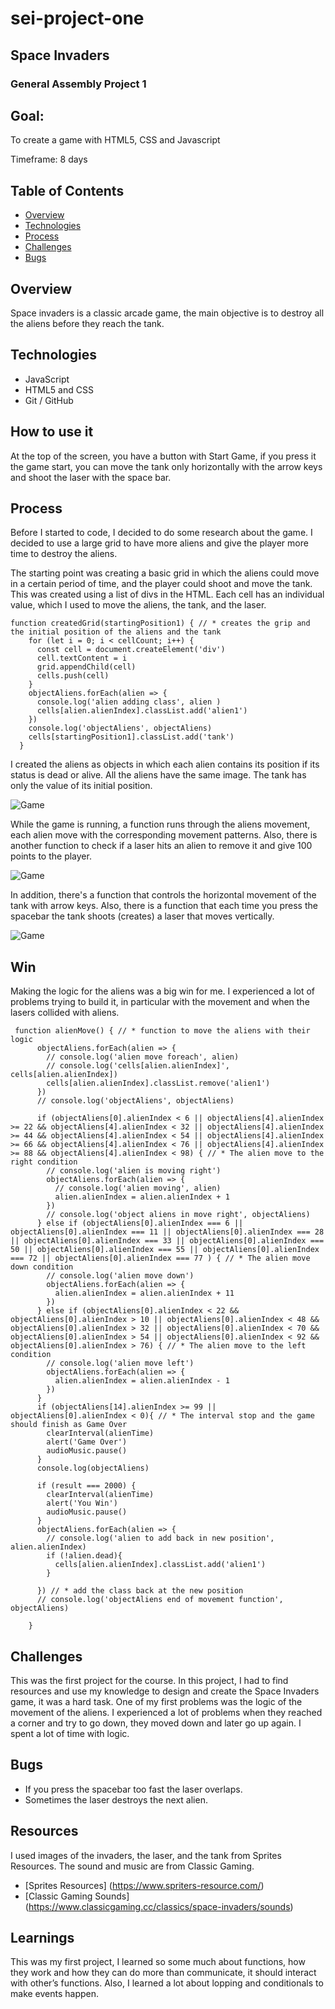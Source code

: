 # sei-project-one

## Space Invaders
### General Assembly Project 1

## Goal: 
To create a game with HTML5, CSS and Javascript

Timeframe: 8 days

## Table of Contents

- [Overview](#overview)
- [Technologies](#technologies)
- [Process](#process)
- [Challenges](#challenges)
- [Bugs](#bugs)

## Overview

Space invaders is a classic arcade game, the main objective is to destroy all the aliens before they reach the tank.

## Technologies

- JavaScript 
- HTML5 and CSS
- Git / GitHub

## How to use it

At the top of the screen, you have a button with Start Game, if you press it the game start, you can move the tank only horizontally with the arrow keys and shoot the laser with the space bar.

## Process

Before I started to code, I decided to do some research about the game. I decided to use a large grid to have more aliens and give the player more time to destroy the aliens.

The starting point was creating a basic grid in which the aliens could move in a certain period of time, and the player could shoot and move the tank. This was created using a list of divs in the HTML. Each cell has an individual value, which I used to move the aliens, the tank, and the laser.


```
function createdGrid(startingPosition1) { // * creates the grip and the initial position of the aliens and the tank
    for (let i = 0; i < cellCount; i++) {
      const cell = document.createElement('div')
      cell.textContent = i
      grid.appendChild(cell)
      cells.push(cell)
    }
    objectAliens.forEach(alien => {
      console.log('alien adding class', alien )
      cells[alien.alienIndex].classList.add('alien1')
    })
    console.log('objectAliens', objectAliens)
    cells[startingPosition1].classList.add('tank')
  }

```

I created the aliens as objects in which each alien contains its position if its status is dead or alive. All the aliens have the same image. The tank has only the value of its initial position.
 
![Game](/assets/Game.png)
 
While the game is running, a function runs through the aliens movement, each alien move with the corresponding movement patterns. Also, there is another function to check if a laser hits an alien to remove it and give 100 points to the player.
 
![Game](/assets/Alienmove.png)
 
In addition, there's a function that controls the horizontal movement of the tank with arrow keys. Also, there is a function that each time you press the spacebar the tank shoots (creates) a laser that moves vertically.

![Game](/assets/Laser.png)

## Win 

Making the logic for the aliens was a big win for me. I experienced a lot of problems trying to build it, in particular with the movement and when the lasers collided with aliens.

```
 function alienMove() { // * function to move the aliens with their logic
      objectAliens.forEach(alien => {
        // console.log('alien move foreach', alien)
        // console.log('cells[alien.alienIndex]', cells[alien.alienIndex])
        cells[alien.alienIndex].classList.remove('alien1')
      })
      // console.log('objectAliens', objectAliens)

      if (objectAliens[0].alienIndex < 6 || objectAliens[4].alienIndex >= 22 && objectAliens[4].alienIndex < 32 || objectAliens[4].alienIndex >= 44 && objectAliens[4].alienIndex < 54 || objectAliens[4].alienIndex >= 66 && objectAliens[4].alienIndex < 76 || objectAliens[4].alienIndex >= 88 && objectAliens[4].alienIndex < 98) { // * The alien move to the right condition
        // console.log('alien is moving right')
        objectAliens.forEach(alien => {
          // console.log('alien moving', alien)
          alien.alienIndex = alien.alienIndex + 1
        })
        // console.log('object aliens in move right', objectAliens)
      } else if (objectAliens[0].alienIndex === 6 || objectAliens[0].alienIndex === 11 || objectAliens[0].alienIndex === 28 || objectAliens[0].alienIndex === 33 || objectAliens[0].alienIndex === 50 || objectAliens[0].alienIndex === 55 || objectAliens[0].alienIndex === 72 || objectAliens[0].alienIndex === 77 ) { // * The alien move down condition
        // console.log('alien move down')
        objectAliens.forEach(alien => {
          alien.alienIndex = alien.alienIndex + 11
        })
      } else if (objectAliens[0].alienIndex < 22 && objectAliens[0].alienIndex > 10 || objectAliens[0].alienIndex < 48 && objectAliens[0].alienIndex > 32 || objectAliens[0].alienIndex < 70 && objectAliens[0].alienIndex > 54 || objectAliens[0].alienIndex < 92 && objectAliens[0].alienIndex > 76) { // * The alien move to the left condition
        // console.log('alien move left')
        objectAliens.forEach(alien => {
          alien.alienIndex = alien.alienIndex - 1
        })
      }
      if (objectAliens[14].alienIndex >= 99 || objectAliens[0].alienIndex < 0){ // * The interval stop and the game should finish as Game Over
        clearInterval(alienTime)
        alert('Game Over')
        audioMusic.pause()
      }
      console.log(objectAliens)
      
      if (result === 2000) {
        clearInterval(alienTime)
        alert('You Win')
        audioMusic.pause()
      }
      objectAliens.forEach(alien => {
        // console.log('alien to add back in new position', alien.alienIndex)
        if (!alien.dead){
          cells[alien.alienIndex].classList.add('alien1')
        }
        
      }) // * add the class back at the new position
      // console.log('objectAliens end of movement function', objectAliens)
      
    }
```


## Challenges

This was the first project for the course. In this project, I had to find resources and use my knowledge to design and create the Space Invaders game, it was a hard task. One of my first problems was the logic of the movement of the aliens. I experienced a lot of problems when they reached a corner and try to go down, they moved down and later go up again. I spent a lot of time with logic.
 
 
## Bugs
 
* If you press the spacebar too fast the laser overlaps.
* Sometimes the laser destroys the next alien.
 
## Resources
 
I used images of the invaders, the laser, and the tank from Sprites Resources. The sound and music are from Classic Gaming.
 
* [Sprites Resources] (https://www.spriters-resource.com/)
* [Classic Gaming Sounds] (https://www.classicgaming.cc/classics/space-invaders/sounds)
 
## Learnings
 
This was my first project, I learned so some much about functions, how they work and how they can do more than communicate, it should interact with other’s functions. Also, I learned a lot about lopping and conditionals to make events happen.
